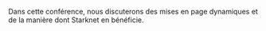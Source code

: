 Dans cette conférence, nous discuterons des mises en page dynamiques et de la manière dont Starknet en bénéficie.